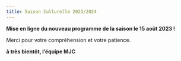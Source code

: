 ```yaml
---
title: Saison Culturelle 2023/2024
---
```

**Mise en ligne du nouveau programme de la saison le 15 août 2023 !**

Merci pour votre compréhension et votre patience.

**à très bientôt, l’équipe MJC**